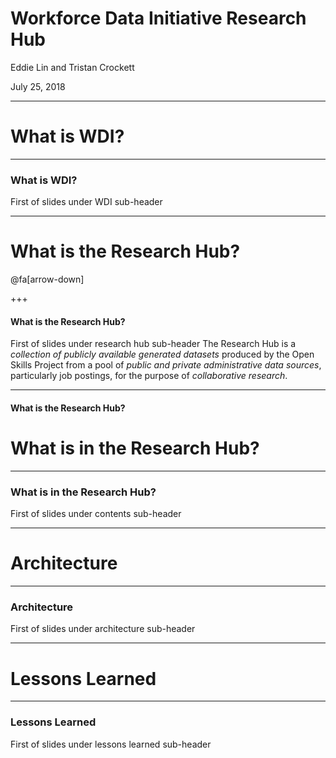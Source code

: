 # Workforce Data Initiative Research Hub

Eddie Lin and Tristan Crockett

July 25, 2018

---

# What is WDI?

---

### What is WDI?

First of slides under WDI sub-header

---

# What is the Research Hub?

@fa[arrow-down]

+++

#### What is the Research Hub?

First of slides under research hub sub-header
The Research Hub is a *collection of publicly available generated datasets* produced by the Open Skills Project from a pool of *public and private administrative data sources*, particularly job postings, for the purpose of *collaborative research*.

---

#### What is the Research Hub?

# What is in the Research Hub?

---

### What is in the Research Hub?

First of slides under contents sub-header

---

# Architecture

---

### Architecture

First of slides under architecture sub-header

---

# Lessons Learned

---

### Lessons Learned

First of slides under lessons learned sub-header
